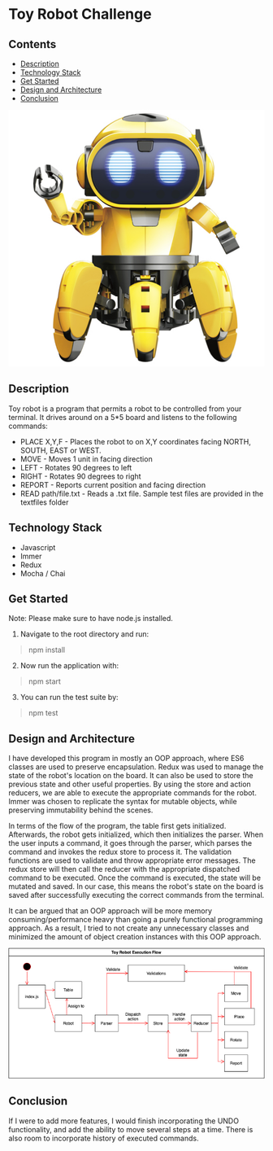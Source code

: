 # Toy Robot Challenge

## Contents
- [Description](#description)
- [Technology Stack](#technology-stack)
- [Get Started](#get-started)
- [Design and Architecture](#design-and-architecture)
- [Conclusion](#conclusion)

![toy_robot](toy_robot.jpg)

## Description
Toy robot is a program that permits a robot to be controlled from your terminal. It drives around on a 5*5 board and listens to the following commands:

- PLACE X,Y,F - Places the robot to on X,Y coordinates facing NORTH, SOUTH, EAST or WEST.
- MOVE - Moves 1 unit in facing direction
- LEFT - Rotates 90 degrees to left
- RIGHT - Rotates 90 degrees to right
- REPORT - Reports current position and facing direction
- READ path/file.txt - Reads a .txt file. Sample test files are provided in the textfiles folder

## Technology Stack
- Javascript
- Immer
- Redux
- Mocha / Chai

## Get Started
Note: Please make sure to have node.js installed.

1. Navigate to the root directory and run:
> npm install

2. Now run the application with:
> npm start

3. You can run the test suite by:
> npm test

## Design and Architecture
I have developed this program in mostly an OOP approach, where ES6 classes are used to preserve encapsulation. Redux was used to manage the state of the robot's location on the board. It can also be used to store the previous state and other useful properties. By using the store and action reducers, we are able to execute the appropriate commands for the robot. Immer was chosen to replicate the syntax for mutable objects, while preserving immutability behind the scenes. 

In terms of the flow of the program, the table first gets initialized. Afterwards, the robot gets initialized, which then initializes the parser. When the user inputs a command, it goes through the parser, which parses the command and invokes the redux store to process it. The validation functions are used to validate and throw appropriate error messages. The redux store will then call the reducer with the appropriate dispatched command to be executed. Once the command is executed, the state will be mutated and saved. In our case, this means the robot's state on the board is saved after successfully executing the correct commands from the terminal.

It can be argued that an OOP approach will be more memory consuming/performance heavy than going a purely functional programming approach. As a result, I tried to not create any unnecessary classes and minimized the amount of object creation instances with this OOP approach.

![execution flow diagram](execution_flow_diagram.png)

## Conclusion
If I were to add more features, I would finish incorporating the UNDO functionality, and add the ability to move several steps at a time. There is also room to incorporate history of executed commands.

